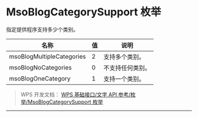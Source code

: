 # MsoBlogCategorySupport 枚举

指定提供程序支持多少个类别。

| 名称                      | 值  | 说明             |
|---------------------------|-----|------------------|
| msoBlogMultipleCategories | 2   | 支持多个类别。   |
| msoBlogNoCategories       | 0   | 不支持任何类别。 |
| msoBlogOneCategory        | 1   | 支持一个类别。   |

> WPS 开发文档： [WPS 基础接口/文字 API 参考/枚举/MsoBlogCategorySupport 枚举](https://qn.cache.wpscdn.cn/encs/doc/office_v19/topics/WPS%20%E5%9F%BA%E7%A1%80%E6%8E%A5%E5%8F%A3/%E6%96%87%E5%AD%97%20API%20%E5%8F%82%E8%80%83/%E6%9E%9A%E4%B8%BE/MsoBlogCategorySupport%20%E6%9E%9A%E4%B8%BE.html)

------------------------------------------------------------------------
